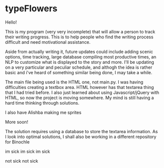 # typeFlowers

Hello!
 
This is my program (very very incomplete) that will allow a person to track their writing progress.
This is to help people who find the writing process difficult and need motivational assistance.

Aside from actually writing it, future updates could include adding scenic options, time tracking, large database compiling most productive times, an NLP to customize what is displayed to the story and more. I'll be updating on a very particular and peculiar schedule, and althogh the idea is rather basic and i've heard of something similar being done, I may take a while.

The main file being used is the HTML one, not main.py. I was having difficulties creating a textbox area. HTML however has that textarea thing that I had tried before. I also just learned about using Javascript/jQuery with HTML, so now the project is moving somewhere. My mind is still having a hard time thinking through solutions.

I also have Alishba making me sprites

More soon!

The solution requires using a database to store the textarea information. As I look into optimal solutions, I shall also be working in a different repository for Binochle

im sick im sick im sick

not sick not sick
